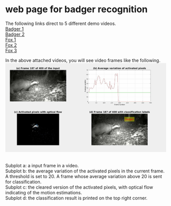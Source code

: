 # web page for badger recognition
The following links direct to 5 different demo videos. 
<br /> [Badger 1](https://youtu.be/u4Bp4VyX5bA) 
<br /> [Badger 2](https://youtu.be/1uvLCCjuAlE)
<br /> [Fox 1](https://youtu.be/Q4pnmVJwLCU)
<br /> [Fox 2](https://youtu.be/zFn8KsnWr9Q)
<br /> [Fox 3](https://youtu.be/HGgAdevcbB4)


In the above attached videos, you will see video frames like the following. 
<br /> ![Screenshot](badger_profile_3.jpg)

<br /> Subplot a: a input frame in a video.
<br /> Subplot b: the average variation of the activated pixels in the current frame. A threshold is set to 20. A frame whose average variation above 20 is sent for classification. 
<br />  Subplot c: the cleared version of the activated pixels, with optical flow indicating of the motion estimations. 
<br />  Subplot d: the classification result is printed on the top right corner. 






